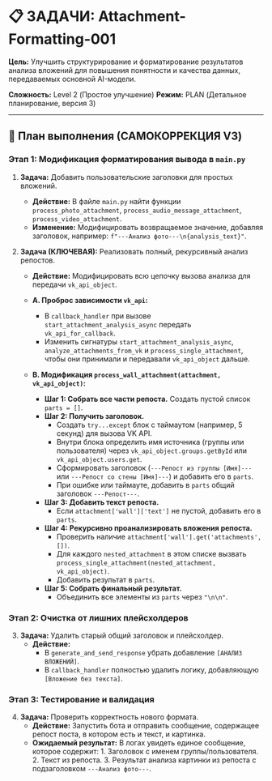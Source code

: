 # 📋 ЗАДАЧИ: Attachment-Formatting-001

**Цель:** Улучшить структурирование и форматирование результатов анализа вложений для повышения понятности и качества данных, передаваемых основной AI-модели.

**Сложность:** Level 2 (Простое улучшение)
**Режим:** PLAN (Детальное планирование, версия 3)

---

## 🎯 План выполнения (САМОКОРРЕКЦИЯ V3)

### Этап 1: Модификация форматирования вывода в `main.py`

1.  **Задача:** Добавить пользовательские заголовки для простых вложений.
    -   **Действие:** В файле `main.py` найти функции `process_photo_attachment`, `process_audio_message_attachment`, `process_video_attachment`.
    -   **Изменение:** Модифицировать возвращаемое значение, добавляя заголовок, например: `f"---Анализ фото---\n{analysis_text}"`.

2.  **Задача (КЛЮЧЕВАЯ):** Реализовать полный, рекурсивный анализ репостов.
    -   **Действие:** Модифицировать всю цепочку вызова анализа для передачи `vk_api_object`.
    
    -   **A. Проброс зависимости `vk_api`:**
        -   В `callback_handler` при вызове `start_attachment_analysis_async` передать `vk_api_for_callback`.
        -   Изменить сигнатуры `start_attachment_analysis_async`, `analyze_attachments_from_vk` и `process_single_attachment`, чтобы они принимали и передавали `vk_api_object` дальше.

    -   **B. Модификация `process_wall_attachment(attachment, vk_api_object)`:**
        -   **Шаг 1: Собрать все части репоста.** Создать пустой список `parts = []`.
        -   **Шаг 2: Получить заголовок.**
            -   Создать `try...except` блок с таймаутом (например, 5 секунд) для вызова VK API.
            -   Внутри блока определить имя источника (группы или пользователя) через `vk_api_object.groups.getById` или `vk_api_object.users.get`.
            -   Сформировать заголовок (`---Репост из группы [Имя]---` или `---Репост со стены [Имя]---`) и добавить его в `parts`.
            -   При ошибке или таймауте, добавить в `parts` общий заголовок `---Репост---`.
        -   **Шаг 3: Добавить текст репоста.**
            -   Если `attachment['wall']['text']` не пустой, добавить его в `parts`.
        -   **Шаг 4: Рекурсивно проанализировать вложения репоста.**
            -   Проверить наличие `attachment['wall'].get('attachments', [])`.
            -   Для каждого `nested_attachment` в этом списке вызвать `process_single_attachment(nested_attachment, vk_api_object)`.
            -   Добавить результат в `parts`.
        -   **Шаг 5: Собрать финальный результат.**
            -   Объединить все элементы из `parts` через `"\n\n"`.

### Этап 2: Очистка от лишних плейсхолдеров

3.  **Задача:** Удалить старый общий заголовок и плейсхолдер.
    -   **Действие:**
        -   В `generate_and_send_response` убрать добавление `[АНАЛИЗ ВЛОЖЕНИЙ]`.
        -   В `callback_handler` полностью удалить логику, добавляющую `[Вложение без текста]`.

### Этап 3: Тестирование и валидация

4.  **Задача:** Проверить корректность нового формата.
    -   **Действие:** Запустить бота и отправить сообщение, содержащее репост поста, в котором есть и текст, и картинка.
    -   **Ожидаемый результат:** В логах увидеть единое сообщение, которое содержит: 1. Заголовок с именем группы/пользователя. 2. Текст из репоста. 3. Результат анализа картинки из репоста с подзаголовком `---Анализ фото---`.